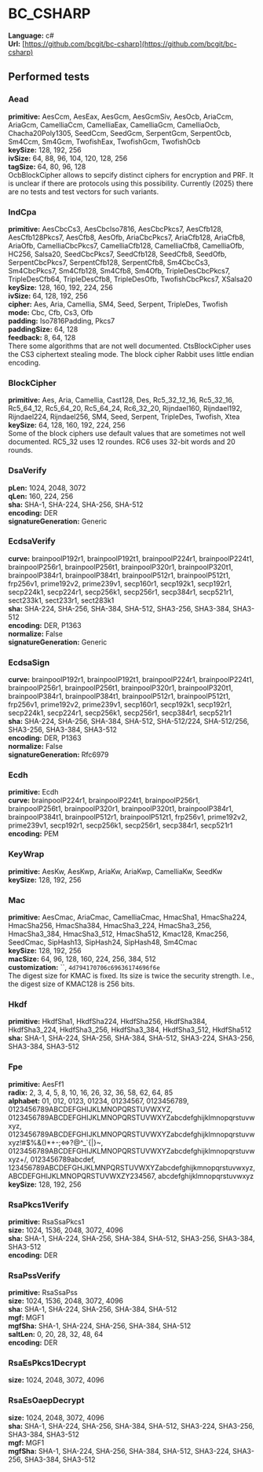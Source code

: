 # BC_CSHARP

**Language:** c#\
**Url:**
[https://github.com/bcgit/bc-csharp](https://github.com/bcgit/bc-csharp)

## Performed tests

### Aead

**primitive:** AesCcm, AesEax, AesGcm, AesGcmSiv, AesOcb, AriaCcm, AriaGcm,
CamelliaCcm, CamelliaEax, CamelliaGcm, CamelliaOcb, Chacha20Poly1305, SeedCcm,
SeedGcm, SerpentGcm, SerpentOcb, Sm4Ccm, Sm4Gcm, TwofishEax, TwofishGcm,
TwofishOcb\
**keySize:** 128, 192, 256\
**ivSize:** 64, 88, 96, 104, 120, 128, 256\
**tagSize:** 64, 80, 96, 128\
OcbBlockCipher allows to sepcify distinct ciphers for encryption and PRF. It is
unclear if there are protocols using this possibility. Currently (2025) there
are no tests and test vectors for such variants.

### IndCpa

**primitive:** AesCbcCs3, AesCbcIso7816, AesCbcPkcs7, AesCfb128, AesCfb128Pkcs7,
AesCfb8, AesOfb, AriaCbcPkcs7, AriaCfb128, AriaCfb8, AriaOfb, CamelliaCbcPkcs7,
CamelliaCfb128, CamelliaCfb8, CamelliaOfb, HC256, Salsa20, SeedCbcPkcs7,
SeedCfb128, SeedCfb8, SeedOfb, SerpentCbcPkcs7, SerpentCfb128, SerpentCfb8,
Sm4CbcCs3, Sm4CbcPkcs7, Sm4Cfb128, Sm4Cfb8, Sm4Ofb, TripleDesCbcPkcs7,
TripleDesCfb64, TripleDesCfb8, TripleDesOfb, TwofishCbcPkcs7, XSalsa20\
**keySize:** 128, 160, 192, 224, 256\
**ivSize:** 64, 128, 192, 256\
**cipher:** Aes, Aria, Camellia, SM4, Seed, Serpent, TripleDes, Twofish\
**mode:** Cbc, Cfb, Cs3, Ofb\
**padding:** Iso7816Padding, Pkcs7\
**paddingSize:** 64, 128\
**feedback:** 8, 64, 128\
There some algorithms that are not well documented. CtsBlockCipher uses the CS3
ciphertext stealing mode. The block cipher Rabbit uses little endian encoding.

### BlockCipher

**primitive:** Aes, Aria, Camellia, Cast128, Des, Rc5_32_12_16, Rc5_32_16,
Rc5_64_12, Rc5_64_20, Rc5_64_24, Rc6_32_20, Rijndael160, Rijndael192,
Rijndael224, Rijndael256, SM4, Seed, Serpent, TripleDes, Twofish, Xtea\
**keySize:** 64, 128, 160, 192, 224, 256\
Some of the block ciphers use default values that are sometimes not well
documented. RC5_32 uses 12 roundes. RC6 uses 32-bit words and 20 rounds.

### DsaVerify

**pLen:** 1024, 2048, 3072\
**qLen:** 160, 224, 256\
**sha:** SHA-1, SHA-224, SHA-256, SHA-512\
**encoding:** DER\
**signatureGeneration:** Generic

### EcdsaVerify

**curve:** brainpoolP192r1, brainpoolP192t1, brainpoolP224r1, brainpoolP224t1,
brainpoolP256r1, brainpoolP256t1, brainpoolP320r1, brainpoolP320t1,
brainpoolP384r1, brainpoolP384t1, brainpoolP512r1, brainpoolP512t1, frp256v1,
prime192v2, prime239v1, secp160r1, secp192k1, secp192r1, secp224k1, secp224r1,
secp256k1, secp256r1, secp384r1, secp521r1, sect233k1, sect233r1, sect283k1\
**sha:** SHA-224, SHA-256, SHA-384, SHA-512, SHA3-256, SHA3-384, SHA3-512\
**encoding:** DER, P1363\
**normalize:** False\
**signatureGeneration:** Generic

### EcdsaSign

**curve:** brainpoolP192r1, brainpoolP192t1, brainpoolP224r1, brainpoolP224t1,
brainpoolP256r1, brainpoolP256t1, brainpoolP320r1, brainpoolP320t1,
brainpoolP384r1, brainpoolP384t1, brainpoolP512r1, brainpoolP512t1, frp256v1,
prime192v2, prime239v1, secp160r1, secp192k1, secp192r1, secp224k1, secp224r1,
secp256k1, secp256r1, secp384r1, secp521r1\
**sha:** SHA-224, SHA-256, SHA-384, SHA-512, SHA-512/224, SHA-512/256, SHA3-256,
SHA3-384, SHA3-512\
**encoding:** DER, P1363\
**normalize:** False\
**signatureGeneration:** Rfc6979

### Ecdh

**primitive:** Ecdh\
**curve:** brainpoolP224r1, brainpoolP224t1, brainpoolP256r1, brainpoolP256t1,
brainpoolP320r1, brainpoolP320t1, brainpoolP384r1, brainpoolP384t1,
brainpoolP512r1, brainpoolP512t1, frp256v1, prime192v2, prime239v1, secp192r1,
secp256k1, secp256r1, secp384r1, secp521r1\
**encoding:** PEM

### KeyWrap

**primitive:** AesKw, AesKwp, AriaKw, AriaKwp, CamelliaKw, SeedKw\
**keySize:** 128, 192, 256

### Mac

**primitive:** AesCmac, AriaCmac, CamelliaCmac, HmacSha1, HmacSha224,
HmacSha256, HmacSha384, HmacSha3_224, HmacSha3_256, HmacSha3_384, HmacSha3_512,
HmacSha512, Kmac128, Kmac256, SeedCmac, SipHash13, SipHash24, SipHash48,
Sm4Cmac\
**keySize:** 128, 192, 256\
**macSize:** 64, 96, 128, 160, 224, 256, 384, 512\
**customization:** \`\`, `4d794170706c69636174696f6e`\
The digest size for KMAC is fixed. Its size is twice the security strength.
I.e., the digest size of KMAC128 is 256 bits.

### Hkdf

**primitive:** HkdfSha1, HkdfSha224, HkdfSha256, HkdfSha384, HkdfSha3_224,
HkdfSha3_256, HkdfSha3_384, HkdfSha3_512, HkdfSha512\
**sha:** SHA-1, SHA-224, SHA-256, SHA-384, SHA-512, SHA3-224, SHA3-256,
SHA3-384, SHA3-512

### Fpe

**primitive:** AesFf1\
**radix:** 2, 3, 4, 5, 8, 10, 16, 26, 32, 36, 58, 62, 64, 85\
**alphabet:** 01, 012, 0123, 01234, 01234567, 0123456789,
0123456789ABCDEFGHIJKLMNOPQRSTUVWXYZ,
0123456789ABCDEFGHIJKLMNOPQRSTUVWXYZabcdefghijklmnopqrstuvwxyz,
0123456789ABCDEFGHIJKLMNOPQRSTUVWXYZabcdefghijklmnopqrstuvwxyz!#$%&()\*+-;\<=>?@^\_\`{|}~,
0123456789ABCDEFGHIJKLMNOPQRSTUVWXYZabcdefghijklmnopqrstuvwxyz+/,
0123456789abcdef, 123456789ABCDEFGHJKLMNPQRSTUVWXYZabcdefghijkmnopqrstuvwxyz,
ABCDEFGHIJKLMNOPQRSTUVWXZY234567, abcdefghijklmnopqrstuvwxyz\
**keySize:** 128, 192, 256

### RsaPkcs1Verify

**primitive:** RsaSsaPkcs1\
**size:** 1024, 1536, 2048, 3072, 4096\
**sha:** SHA-1, SHA-224, SHA-256, SHA-384, SHA-512, SHA3-256, SHA3-384,
SHA3-512\
**encoding:** DER

### RsaPssVerify

**primitive:** RsaSsaPss\
**size:** 1024, 1536, 2048, 3072, 4096\
**sha:** SHA-1, SHA-224, SHA-256, SHA-384, SHA-512\
**mgf:** MGF1\
**mgfSha:** SHA-1, SHA-224, SHA-256, SHA-384, SHA-512\
**saltLen:** 0, 20, 28, 32, 48, 64\
**encoding:** DER

### RsaEsPkcs1Decrypt

**size:** 1024, 2048, 3072, 4096

### RsaEsOaepDecrypt

**size:** 1024, 2048, 3072, 4096\
**sha:** SHA-1, SHA-224, SHA-256, SHA-384, SHA-512, SHA3-224, SHA3-256,
SHA3-384, SHA3-512\
**mgf:** MGF1\
**mgfSha:** SHA-1, SHA-224, SHA-256, SHA-384, SHA-512, SHA3-224, SHA3-256,
SHA3-384, SHA3-512
